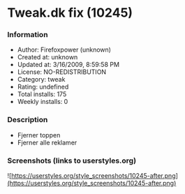 # Tweak.dk fix (10245)

### Information
- Author: Firefoxpower (unknown)
- Created at: unknown
- Updated at: 3/16/2009, 8:59:58 PM
- License: NO-REDISTRIBUTION
- Category: tweak
- Rating: undefined
- Total installs: 175
- Weekly installs: 0


### Description
- Fjerner toppen
- Fjerner alle reklamer


### Screenshots (links to userstyles.org)
![https://userstyles.org/style_screenshots/10245-after.png](https://userstyles.org/style_screenshots/10245-after.png)


